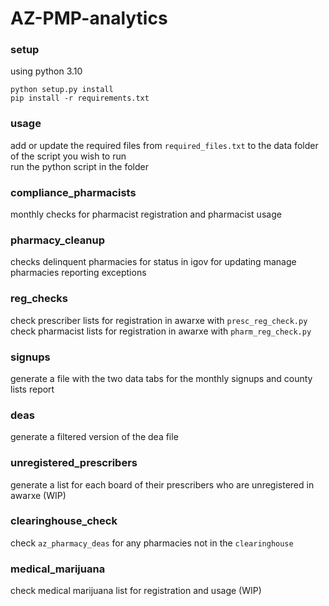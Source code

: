 # AZ-PMP-analytics
  
### setup
using python 3.10  
```
python setup.py install
pip install -r requirements.txt
```
### usage
add or update the required files from `required_files.txt` to the data folder of the script you wish to run  
run the python script in the folder
  
### compliance_pharmacists
monthly checks for pharmacist registration and pharmacist usage  
  
### pharmacy_cleanup
checks delinquent pharmacies for status in igov for updating manage pharmacies reporting exceptions  
  
### reg_checks
check prescriber lists for registration in awarxe with ``presc_reg_check.py``  
check pharmacist lists for registration in awarxe with ``pharm_reg_check.py``  

### signups
generate a file with the two data tabs for the monthly signups and county lists report  

### deas
generate a filtered version of the dea file  

### unregistered_prescribers
generate a list for each board of their prescribers who are unregistered in awarxe (WIP)  

### clearinghouse_check
check ``az_pharmacy_deas`` for any pharmacies not in the ``clearinghouse``  

### medical_marijuana
check medical marijuana list for registration and usage (WIP)  
